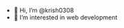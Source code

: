 - 👋 Hi, I’m @krish0308
- 👀 I’m interested in web development



<!---
krish0308/krish0308 is a ✨ special ✨ repository because its `README.md` (this file) appears on your GitHub profile.
You can click the Preview link to take a look at your changes.
--->
